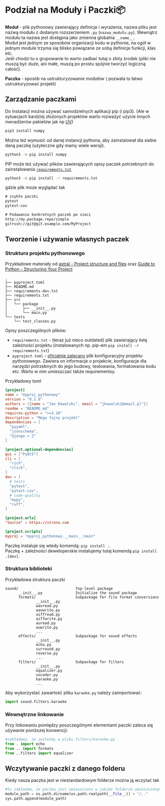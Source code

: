 # Podział na Moduły i Paczki📦

**Moduł** - plik pythonowy zawierający definicje i wyrażenia, nazwa pliku jest nazwą modułu z dodanym rozszerzeniem `.py` (`nazwa_modułu.py`). Wewnątrz modułu ta nazwa jest dostępna jako zmienna globalna `__name__`.  
Moduł jest jednym ze sposobów organizacji kodu w pythonie, na ogół w jednym module trzyma się blisko powiązane ze sobą definicje funkcji, klas etc.  
Jeśli chodzi tu o grupowanie to warto zadbać tutaj o złoty środek (pliki nie muszą być duże, ani małe, muszą po prostu spójnie tworzyć logiczną całość).

**Paczka** - sposób na ustrukturyzowanie modułów ( pozwala to łatwo ustrukturyzować projekt)

## Zarządzanie paczkami

Do instalacji można używać samodzielnych aplikacji pip (i pip3). (Ale w sytuacjach bardziej złożonych projektów warto rozważyć użycie innych menadżerów pakietów jak np [UV](https://docs.astral.sh/uv/))

```bash
pip3 install numpy
```

Można też wymusić od danej instancji pythona, aby zainstalował dla siebie daną paczkę (użyteczne gdy mamy wiele wersji).

```bash
python3 -m pip install numpy
```

PIP może też używać plików zawierających opisy paczek potrzebnych do zainstalowania [`requirements.txt`](https://pip.pypa.io/en/stable/reference/requirements-file-format/)

```bash
python3 -m pip install -r requirements.txt
```

gdzie plik moze wyglądać tak

```txt
# zsykłe paczki
pytest
pytest-cov

# Podawanie konkretnych paczek po sieci
http://my.package.repo/simple
git+ssh://git@git.example.com/MyProject
```

## Tworzenie i używanie własnych paczek

### Struktura projektu pythonowego


Przykładowe materiały od [astral - Project structure and files](https://docs.astral.sh/uv/concepts/projects/layout/) oraz [Guide to Python - Structuring Your Project](https://docs.python-guide.org/writing/structure/)

```
.
├── pyproject.toml
├── README.md
├── requirements-dev.txt
├── requirements.txt
├── src
│   └── package
│       ├── __init__.py
│       └── main.py
└── tests
    └── test_classes.py
```

Opisy poszczególnych plików:

- `requirements.txt` - (teraz już nieco outdated) plik zawierający listę zależności projektu (instalowanych np. pip-em `pip install -r requirements.txt`)
- `pyproject.toml` - [oficjalnie zalecany](https://packaging.python.org/en/latest/guides/writing-pyproject-toml/) plik konfiguracyjny projektu pythonowego. Zawiera on informacje o projekcie, konfiguracje dla narzędzi potrzebnych do jego budowy, testowania, formatowania kodu etc. Warto w nim umieszczać także requirementsy.

Przykładowy toml
```toml
[project]
name = "myproj_pythonowy"
version = "0.1.0"
authors = [{name = "Jan Kowalski", email = "jkowalski@email.pl"}]
readme = "README.md"
requires-python = ">=3.10"
description = "Mega fajny projekt"
dependencies = [
  "pyyaml",
  "jsonschema",
  "django > 2"
]

[project.optional-dependencies]
gui = ["PyQt5"]
cli = [
  "rich",
  "click",
]
dev = [
  # tests
  "pytest",
  "pytest-cov",
  # code-quality
  "mypy",
  "ruff",
]

[project.urls]
"Source" = https://strona.com

[project.scripts]
myproj = "myproj_pythonowy.__main__:main"
```

Paczkę instaluje się wtedy komendą: `pip install .`.   
Paczkę + zależności deweloperskie instalujemy tutaj komendą `pip install .[dev]`.

### Struktura biblioteki

Przykładowa struktura paczki

```
sound/                          Top-level package
      __init__.py               Initialize the sound package
      formats/                  Subpackage for file format conversions
              __init__.py
              wavread.py
              wavwrite.py
              aiffread.py
              aiffwrite.py
              auread.py
              auwrite.py
              ...
      effects/                  Subpackage for sound effects
              __init__.py
              echo.py
              surround.py
              reverse.py
              ...
      filters/                  Subpackage for filters
              __init__.py
              equalizer.py
              vocoder.py
              karaoke.py
              ...
```

Aby wykorzystać zawartość pliku `karaoke.py` należy zaimportować:

```python
import sound.filters.karaoke
```

### Wewnętrzne linkowanie

Przy linkowaniu pomiędzy poszczególnymi elementami paczki zaleca się używanie poniższej konwencji:

```python
#zakładamy, że jesteśmy w pliku filters/karaoke.py
from . import echo
from .. import formats
from ..filters import equalizer
```

## Wczytywanie paczki z danego folderu

Kiedy nasza paczka jest w niestandardowym folderze można ją wczytać tak

```python
#tu zakładam, że paczka jest umieszczona w jakimś folderze umieszczonym gdzieś względem pliku ze skryptem, ale module_path może być dowolne
module_path = os.path.dirname(os.path.realpath(__file__)) + "/.."
sys.path.append(module_path)
```
